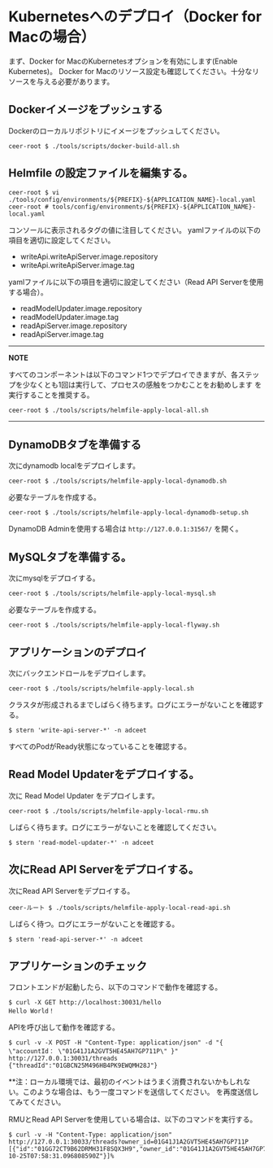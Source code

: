 # Kubernetesへのデプロイ（Docker for Macの場合）

まず、Docker for MacのKubernetesオプションを有効にします(Enable Kubernetes)。
Docker for Macのリソース設定も確認してください。十分なリソースを与える必要があります。

## Dockerイメージをプッシュする

Dockerのローカルリポジトリにイメージをプッシュしてください。

```shell
ceer-root $ ./tools/scripts/docker-build-all.sh
```

## Helmfile の設定ファイルを編集する。

```shell
ceer-root $ vi ./tools/config/environments/${PREFIX}-${APPLICATION_NAME}-local.yaml
ceer-root # tools/config/environments/${PREFIX}-${APPLICATION_NAME}-local.yaml
```

コンソールに表示されるタグの値に注目してください。
yamlファイルの以下の項目を適切に設定してください。

- writeApi.writeApiServer.image.repository
- writeApi.writeApiServer.image.tag

yamlファイルに以下の項目を適切に設定してください（Read API Serverを使用する場合）。

- readModelUpdater.image.repository
- readModelUpdater.image.tag
- readApiServer.image.repository
- readApiServer.image.tag

---

**NOTE**

すべてのコンポーネントは以下のコマンド1つでデプロイできますが、各ステップを少なくとも1回は実行して、プロセスの感触をつかむことをお勧めします
を実行することを推奨する。

```shell
ceer-root $ ./tools/scripts/helmfile-apply-local-all.sh
```

---

## DynamoDBタブを準備する

次にdynamodb localをデプロイします。

```shell
ceer-root $ ./tools/scripts/helmfile-apply-local-dynamodb.sh
```

必要なテーブルを作成する。

```shell
ceer-root $ ./tools/scripts/helmfile-apply-local-dynamodb-setup.sh
```

DynamoDB Adminを使用する場合は `http://127.0.0.1:31567/` を開く。

## MySQLタブを準備する。

次にmysqlをデプロイする。

```shell
ceer-root $ ./tools/scripts/helmfile-apply-local-mysql.sh
```

必要なテーブルを作成する。

```shell
ceer-root $ ./tools/scripts/helmfile-apply-local-flyway.sh
```

## アプリケーションのデプロイ

次にバックエンドロールをデプロイします。

```shell
ceer-root $ ./tools/scripts/helmfile-apply-local.sh
```

クラスタが形成されるまでしばらく待ちます。ログにエラーがないことを確認する。

```shell
$ stern 'write-api-server-*' -n adceet
```

すべてのPodがReady状態になっていることを確認する。

## Read Model Updaterをデプロイする。

次に Read Model Updater をデプロイします。

```shell
ceer-root $ ./tools/scripts/helmfile-apply-local-rmu.sh
```

しばらく待ちます。ログにエラーがないことを確認してください。

```shell
$ stern 'read-model-updater-*' -n adceet
```

## 次にRead API Serverをデプロイする。

次にRead API Serverをデプロイする。

```shell
ceer-ルート $ ./tools/scripts/helmfile-apply-local-read-api.sh
```

しばらく待つ。ログにエラーがないことを確認する。

```shell
$ stern 'read-api-server-*' -n adceet
```

## アプリケーションのチェック

フロントエンドが起動したら、以下のコマンドで動作を確認する。

```shell
$ curl -X GET http://localhost:30031/hello
Hello World！
```

APIを呼び出して動作を確認する。

```shell
$ curl -v -X POST -H "Content-Type: application/json" -d "{ \"accountId： \"01G41J1A2GVT5HE45AH7GP711P\" }" http://127.0.0.1:30031/threads
{"threadId":"01GBCN25M496HB4PK9EWQMH28J"}
```

**注：ローカル環境では、最初のイベントはうまく消費されないかもしれない。このような場合は、もう一度コマンドを送信してください。
を再度送信してみてください。

RMUとRead API Serverを使用している場合は、以下のコマンドを実行する。

```shell
$ curl -v -H "Content-Type: application/json" http://127.0.0.1:30033/threads?owner_id=01G41J1A2GVT5HE45AH7GP711P
[{"id":"01GG72CT9B62DRMH31F8SQX3H9","owner_id":"01G41J1A2GVT5HE45AH7GP711P","created_at":"2022-10-25T07:58:31.096808590Z"}]%
```
